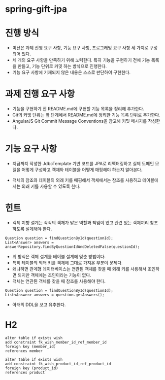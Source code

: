 # spring-gift-jpa

# 진행 방식
- 미션은 과제 진행 요구 사항, 기능 요구 사항, 프로그래밍 요구 사항 세 가지로 구성되어 있다.
- 세 개의 요구 사항을 만족하기 위해 노력한다. 특히 기능을 구현하기 전에 기능 목록을 만들고, 기능 단위로 커밋 하는 방식으로 진행한다.
- 기능 요구 사항에 기재되지 않은 내용은 스스로 판단하여 구현한다.

# 과제 진행 요구 사항
- 기능을 구현하기 전 README.md에 구현할 기능 목록을 정리해 추가한다.
- Git의 커밋 단위는 앞 단계에서 README.md에 정리한 기능 목록 단위로 추가한다.
- AngularJS Git Commit Message Conventions을 참고해 커밋 메시지를 작성한다.

# 기능 요구 사항
- 지금까지 작성한 JdbcTemplate 기반 코드를 JPA로 리팩터링하고 실제 도메인 모델을 어떻게 구성하고 객체와 테이블을 어떻게 매핑해야 하는지 알아본다.

- 객체의 참조와 테이블의 외래 키를 매핑해서 객체에서는 참조를 사용하고 테이블에서는 외래 키를 사용할 수 있도록 한다.

# 힌트
- 객체 지향 설계는 각각의 객체가 맡은 역할과 책임이 있고 관련 있는 객체끼리 참조하도록 설계해야 한다.

```
Question question = findQuestionById(questionId);
List<Answer> answers = answerRepository.findByQuestionIdAndDeletedFalse(questionId);
```
- 위 방식은 객체 설계를 테이블 설계에 맞춘 방법이다.
- 특히 테이블의 외래 키를 객체에 그대로 가져온 부분이 문제다.
- 왜냐하면 관계형 데이터베이스는 연관된 객체를 찾을 때 외래 키를 사용해서 조인하면 되지만 객체에는 조인이라는 기능이 없다.
- 객체는 연관된 객체를 찾을 때 참조를 사용해야 한다.

```
Question question = findQuestionById(questionId);
List<Answer> answers = question.getAnswers();
```
- 아래의 DDL을 보고 유추한다.

# H2
```
alter table if exists wish
add constraint fk_wish_member_id_ref_member_id
foreign key (member_id)
references member
```
```
alter table if exists wish
add constraint fk_wish_product_id_ref_product_id
foreign key (product_id)
references product`

```
